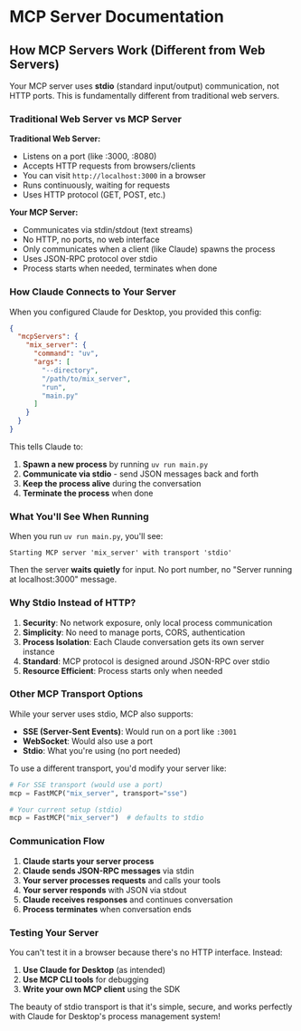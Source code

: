 # MCP Server Documentation

## How MCP Servers Work (Different from Web Servers)

Your MCP server uses **stdio** (standard input/output) communication, not HTTP ports. This is fundamentally different from traditional web servers.

### Traditional Web Server vs MCP Server

**Traditional Web Server:**
- Listens on a port (like :3000, :8080)
- Accepts HTTP requests from browsers/clients
- You can visit `http://localhost:3000` in a browser
- Runs continuously, waiting for requests
- Uses HTTP protocol (GET, POST, etc.)

**Your MCP Server:**
- Communicates via stdin/stdout (text streams)
- No HTTP, no ports, no web interface
- Only communicates when a client (like Claude) spawns the process
- Uses JSON-RPC protocol over stdio
- Process starts when needed, terminates when done

### How Claude Connects to Your Server

When you configured Claude for Desktop, you provided this config:

```json
{
  "mcpServers": {
    "mix_server": {
      "command": "uv",
      "args": [
        "--directory",
        "/path/to/mix_server", 
        "run",
        "main.py"
      ]
    }
  }
}
```

This tells Claude to:
1. **Spawn a new process** by running `uv run main.py`
2. **Communicate via stdio** - send JSON messages back and forth
3. **Keep the process alive** during the conversation
4. **Terminate the process** when done

### What You'll See When Running

When you run `uv run main.py`, you'll see:

```
Starting MCP server 'mix_server' with transport 'stdio'
```

Then the server **waits quietly** for input. No port number, no "Server running at localhost:3000" message.

### Why Stdio Instead of HTTP?

1. **Security**: No network exposure, only local process communication
2. **Simplicity**: No need to manage ports, CORS, authentication
3. **Process Isolation**: Each Claude conversation gets its own server instance
4. **Standard**: MCP protocol is designed around JSON-RPC over stdio
5. **Resource Efficient**: Process starts only when needed

### Other MCP Transport Options

While your server uses stdio, MCP also supports:

- **SSE (Server-Sent Events)**: Would run on a port like `:3001`
- **WebSocket**: Would also use a port
- **Stdio**: What you're using (no port needed)

To use a different transport, you'd modify your server like:

```python
# For SSE transport (would use a port)
mcp = FastMCP("mix_server", transport="sse")

# Your current setup (stdio)
mcp = FastMCP("mix_server")  # defaults to stdio
```

### Communication Flow

1. **Claude starts your server process**
2. **Claude sends JSON-RPC messages** via stdin
3. **Your server processes requests** and calls your tools
4. **Your server responds** with JSON via stdout
5. **Claude receives responses** and continues conversation
6. **Process terminates** when conversation ends

### Testing Your Server

You can't test it in a browser because there's no HTTP interface. Instead:
1. **Use Claude for Desktop** (as intended)
2. **Use MCP CLI tools** for debugging
3. **Write your own MCP client** using the SDK

The beauty of stdio transport is that it's simple, secure, and works perfectly with Claude for Desktop's process management system!
